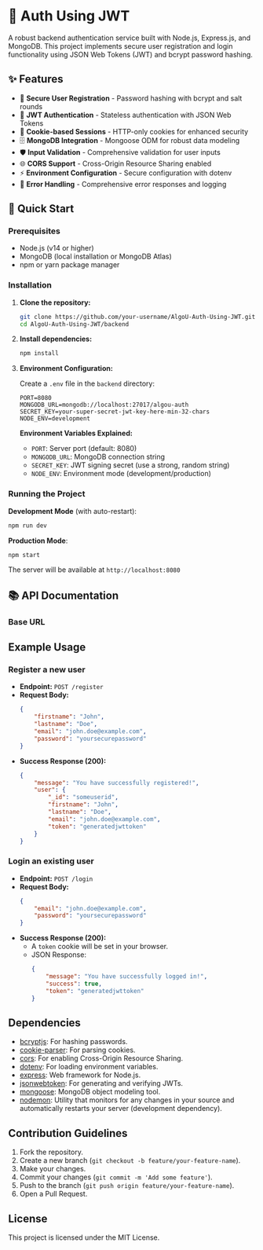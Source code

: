 # 🔐 Auth Using JWT

A robust backend authentication service built with Node.js, Express.js, and MongoDB. This project implements secure user registration and login functionality using JSON Web Tokens (JWT) and bcrypt password hashing.

## ✨ Features

- 🔑 **Secure User Registration** - Password hashing with bcrypt and salt rounds
- 🔐 **JWT Authentication** - Stateless authentication with JSON Web Tokens  
- 🍪 **Cookie-based Sessions** - HTTP-only cookies for enhanced security
- 🗄️ **MongoDB Integration** - Mongoose ODM for robust data modeling
- 🛡️ **Input Validation** - Comprehensive validation for user inputs
- 🌐 **CORS Support** - Cross-Origin Resource Sharing enabled
- ⚡ **Environment Configuration** - Secure configuration with dotenv
- 📝 **Error Handling** - Comprehensive error responses and logging

## 🚀 Quick Start

### Prerequisites

- Node.js (v14 or higher)
- MongoDB (local installation or MongoDB Atlas)
- npm or yarn package manager

### Installation

1. **Clone the repository:**
   ```bash
   git clone https://github.com/your-username/AlgoU-Auth-Using-JWT.git
   cd AlgoU-Auth-Using-JWT/backend
   ```

2. **Install dependencies:**
   ```bash
   npm install
   ```

3. **Environment Configuration:**
   
   Create a `.env` file in the `backend` directory:
   ```env
   PORT=8080
   MONGODB_URL=mongodb://localhost:27017/algou-auth
   SECRET_KEY=your-super-secret-jwt-key-here-min-32-chars
   NODE_ENV=development
   ```

   **Environment Variables Explained:**
   - `PORT`: Server port (default: 8080)
   - `MONGODB_URL`: MongoDB connection string
   - `SECRET_KEY`: JWT signing secret (use a strong, random string)
   - `NODE_ENV`: Environment mode (development/production)

### Running the Project

**Development Mode** (with auto-restart):
```bash
npm run dev
```

**Production Mode**:
```bash
npm start
```

The server will be available at `http://localhost:8080`

## 📚 API Documentation

### Base URL

## Example Usage

### Register a new user

*   **Endpoint:** `POST /register`
*   **Request Body:**
    ```json
    {
        "firstname": "John",
        "lastname": "Doe",
        "email": "john.doe@example.com",
        "password": "yoursecurepassword"
    }
    ```
*   **Success Response (200):**
    ```json
    {
        "message": "You have successfully registered!",
        "user": {
            "_id": "someuserid",
            "firstname": "John",
            "lastname": "Doe",
            "email": "john.doe@example.com",
            "token": "generatedjwttoken"
        }
    }
    ```

### Login an existing user

*   **Endpoint:** `POST /login`
*   **Request Body:**
    ```json
    {
        "email": "john.doe@example.com",
        "password": "yoursecurepassword"
    }
    ```
*   **Success Response (200):**
    *   A `token` cookie will be set in your browser.
    *   JSON Response:
        ```json
        {
            "message": "You have successfully logged in!",
            "success": true,
            "token": "generatedjwttoken"
        }
        ```

## Dependencies

*   [bcryptjs](https://www.npmjs.com/package/bcryptjs): For hashing passwords.
*   [cookie-parser](https://www.npmjs.com/package/cookie-parser): For parsing cookies.
*   [cors](https://www.npmjs.com/package/cors): For enabling Cross-Origin Resource Sharing.
*   [dotenv](https://www.npmjs.com/package/dotenv): For loading environment variables.
*   [express](https://www.npmjs.com/package/express): Web framework for Node.js.
*   [jsonwebtoken](https://www.npmjs.com/package/jsonwebtoken): For generating and verifying JWTs.
*   [mongoose](https://www.npmjs.com/package/mongoose): MongoDB object modeling tool.
*   [nodemon](https://www.npmjs.com/package/nodemon): Utility that monitors for any changes in your source and automatically restarts your server (development dependency).

## Contribution Guidelines

1.  Fork the repository.
2.  Create a new branch (`git checkout -b feature/your-feature-name`).
3.  Make your changes.
4.  Commit your changes (`git commit -m 'Add some feature'`).
5.  Push to the branch (`git push origin feature/your-feature-name`).
6.  Open a Pull Request.

## License

This project is licensed under the MIT License.
